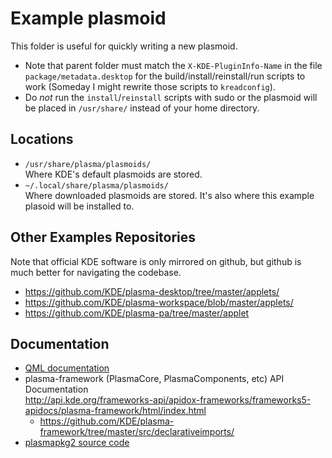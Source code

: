 # Example plasmoid

This folder is useful for quickly writing a new plasmoid.

* Note that parent folder must match the `X-KDE-PluginInfo-Name` in the file `package/metadata.desktop` for the build/install/reinstall/run scripts to work (Someday I might rewrite those scripts to `kreadconfig`).
* Do *not* run the `install`/`reinstall` scripts with sudo or the plasmoid will be placed in `/usr/share/` instead of your home directory.

## Locations

* `/usr/share/plasma/plasmoids/`  
  Where KDE's default plasmoids are stored.
* `~/.local/share/plasma/plasmoids/`  
  Where downloaded plasmoids are stored. It's also where this example plasoid will be installed to.

## Other Examples Repositories

Note that official KDE software is only mirrored on github, but github is much better for navigating the codebase.

* https://github.com/KDE/plasma-desktop/tree/master/applets/
* https://github.com/KDE/plasma-workspace/blob/master/applets/
* https://github.com/KDE/plasma-pa/tree/master/applet


## Documentation

* [QML documentation](http://doc.qt.io/qt-5/qtqml-syntax-basics.html)
* plasma-framework (PlasmaCore, PlasmaComponents, etc) API Documentation  
	http://api.kde.org/frameworks-api/apidox-frameworks/frameworks5-apidocs/plasma-framework/html/index.html
	* https://github.com/KDE/plasma-framework/tree/master/src/declarativeimports/
* [plasmapkg2 source code](https://github.com/KDE/plasma-framework/blob/master/src/plasmapkg/plasmapkg.cpp)
